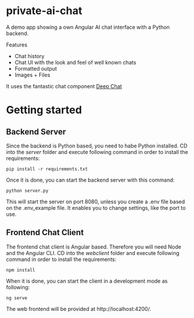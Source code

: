 # private-ai-chat
A demo app showing a own Angular AI chat interface with a Python backend.

Features
- Chat history
- Chat UI with the look and feel of well known chats
- Formatted output
- Images + Files

It uses the fantastic chat component [Deep Chat](https://github.com/OvidijusParsiunas/deep-chat)

# Getting started

## Backend Server
Since the backend is Python based, you need to habe Python installed. CD into the _server_ folder 
and execute following command in order to install the requirements:

`pip install -r requirements.txt`

Once it is done, you can start the backend server with this command:

`python server.py`

This will start the server on port 8080, unless you create a .env file based on the .env_example file.
It enables you to change settings, like the port to use.


## Frontend Chat Client
The frontend chat client is Angular based. Therefore you will need Node and the Angular CLI. CD into the _webclient_ folder
and execute following command in order to install the requirements:

`npm install`

When it is done, you can start the client in a development mode as following:

`ng serve`

The web frontend will be provided at http://localhost:4200/.
